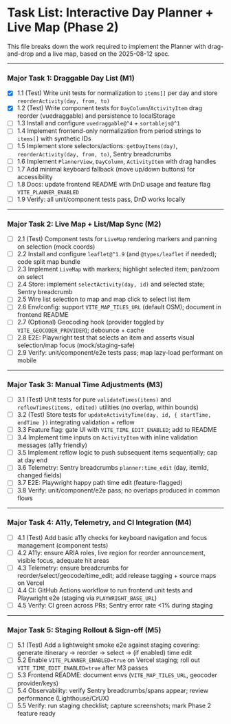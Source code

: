 # Task List: Interactive Day Planner + Live Map (Phase 2)

This file breaks down the work required to implement the Planner with drag-and-drop and a live map, based on the 2025-08-12 spec.

---

### Major Task 1: Draggable Day List (M1)

- [x] 1.1 (Test) Write unit tests for normalization to `items[]` per day and store `reorderActivity(day, from, to)`
- [x] 1.2 (Test) Write component tests for `DayColumn`/`ActivityItem` drag reorder (vuedraggable) and persistence to localStorage
- [ ] 1.3 Install and configure `vuedraggable@^4` + `sortablejs@^1`
- [ ] 1.4 Implement frontend-only normalization from period strings to `items[]` with synthetic IDs
- [ ] 1.5 Implement store selectors/actions: `getDayItems(day)`, `reorderActivity(day, from, to)`, Sentry breadcrumbs
- [ ] 1.6 Implement `PlannerView`, `DayColumn`, `ActivityItem` with drag handles
- [ ] 1.7 Add minimal keyboard fallback (move up/down buttons) for accessibility
- [ ] 1.8 Docs: update frontend README with DnD usage and feature flag `VITE_PLANNER_ENABLED`
- [ ] 1.9 Verify: all unit/component tests pass, DnD works locally

---

### Major Task 2: Live Map + List/Map Sync (M2)

- [ ] 2.1 (Test) Component tests for `LiveMap` rendering markers and panning on selection (mock coords)
- [ ] 2.2 Install and configure `leaflet@^1.9` (and `@types/leaflet` if needed); code split map bundle
- [ ] 2.3 Implement `LiveMap` with markers; highlight selected item; pan/zoom on select
- [ ] 2.4 Store: implement `selectActivity(day, id)` and selected state; Sentry breadcrumb
- [ ] 2.5 Wire list selection to map and map click to select list item
- [ ] 2.6 Env/config: support `VITE_MAP_TILES_URL` (default OSM); document in frontend README
- [ ] 2.7 (Optional) Geocoding hook (provider toggled by `VITE_GEOCODER_PROVIDER`); debounce + cache
- [ ] 2.8 E2E: Playwright test that selects an item and asserts visual selection/map focus (mock/staging-safe)
- [ ] 2.9 Verify: unit/component/e2e tests pass; map lazy-load performant on mobile

---

### Major Task 3: Manual Time Adjustments (M3)

- [ ] 3.1 (Test) Unit tests for pure `validateTimes(items)` and `reflowTimes(items, edited)` utilities (no overlap, within bounds)
- [ ] 3.2 (Test) Store tests for `updateActivityTime(day, id, { startTime, endTime })` integrating validation + reflow
- [ ] 3.3 Feature flag: gate UI with `VITE_TIME_EDIT_ENABLED`; add to README
- [ ] 3.4 Implement time inputs on `ActivityItem` with inline validation messages (a11y friendly)
- [ ] 3.5 Implement reflow logic to push subsequent items sequentially; cap at day end
- [ ] 3.6 Telemetry: Sentry breadcrumbs `planner:time_edit` (day, itemId, changed fields)
- [ ] 3.7 E2E: Playwright happy path time edit (feature-flagged)
- [ ] 3.8 Verify: unit/component/e2e pass; no overlaps produced in common flows

---

### Major Task 4: A11y, Telemetry, and CI Integration (M4)

- [ ] 4.1 (Test) Add basic a11y checks for keyboard navigation and focus management (component tests)
- [ ] 4.2 A11y: ensure ARIA roles, live region for reorder announcement, visible focus, adequate hit areas
- [ ] 4.3 Telemetry: ensure breadcrumbs for reorder/select/geocode/time_edit; add release tagging + source maps on Vercel
- [ ] 4.4 CI: GitHub Actions workflow to run frontend unit tests and Playwright e2e (staging via `PLAYWRIGHT_BASE_URL`)
- [ ] 4.5 Verify: CI green across PRs; Sentry error rate <1% during staging

---

### Major Task 5: Staging Rollout & Sign-off (M5)

- [ ] 5.1 (Test) Add a lightweight smoke e2e against staging covering: generate itinerary → reorder → select → (if enabled) time edit
- [ ] 5.2 Enable `VITE_PLANNER_ENABLED=true` on Vercel staging; roll out `VITE_TIME_EDIT_ENABLED=true` after M3 passes
- [ ] 5.3 Frontend README: document envs (`VITE_MAP_TILES_URL`, geocoder provider/keys)
- [ ] 5.4 Observability: verify Sentry breadcrumbs/spans appear; review performance (Lighthouse/CrUX)
- [ ] 5.5 Verify: run staging checklist; capture screenshots; mark Phase 2 feature ready
